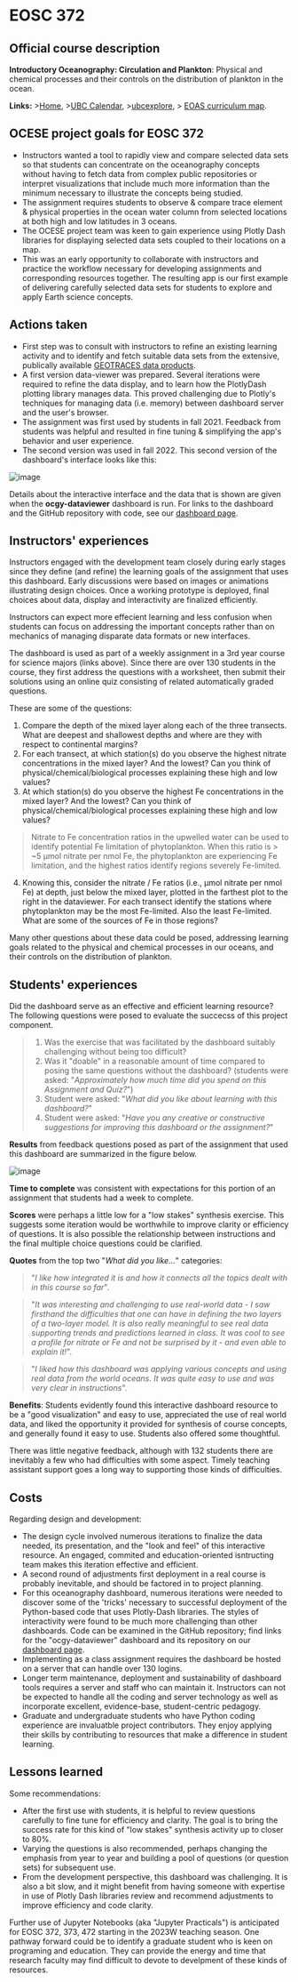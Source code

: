 # EOSC 372

## Official course description

**Introductory Oceanography: Circulation and Plankton**: Physical and chemical processes and their controls on the distribution of plankton in the ocean.

**Links:**
\>[Home](https://www.eoas.ubc.ca/academics/courses/eosc372),
\>[UBC Calendar](https://courses.students.ubc.ca/cs/courseschedule?pname=subjarea&tname=subj-course&dept=EOSC&course=372),
\>[ubcexplore](https://ubcexplorer.io/course/EOSC/372),
\> [EOAS curriculum map](https://www.eoas.ubc.ca/~quest/eoas-only.html).

## OCESE project goals for EOSC 372

* Instructors wanted a tool to rapidly view and compare selected data sets so that students can concentrate on the oceanography concepts without having to fetch data from complex public repositories or interpret visualizations that include much more information than the minimum necessary to illustrate the concepts being studied.
* The assignment requires students to observe & compare trace element & physical properties in the ocean water column from selected locations at both high and low latitudes in 3 oceans.
* The OCESE project team was keen to gain experience using Plotly Dash libraries for displaying selected data sets coupled to their locations on a map.
* This was an early opportunity to collaborate with instructors and practice the workflow necessary for developing assignments and corresponding resources together. The resulting app is our first example of delivering carefully selected data sets for students to explore and apply Earth science concepts.

## Actions taken

* First step was to consult with instructors to refine an existing learning activity and to identify and fetch suitable data sets from the extensive, publically available [GEOTRACES data products](https://www.sciencedirect.com/science/article/pii/S0009254118302961?via%3Dihub).
* A first version data-viewer was prepared. Several iterations were required to refine the data display, and to learn how the PlotlyDash plotting library manages data. This proved challenging due to Plotly's techniques for managing data (i.e. memory) between dashboard server and the user's browser.
* The assignment was first used by students in fall 2021. Feedback from students was helpful and resulted in fine tuning & simplifying the app's behavior and user experience.
* The second version was used in fall 2022. This second version of the dashboard's interface looks like this:

![image](images/ocgy-eg.png)

Details about the interactive interface and the data that is shown are given when the **ocgy-dataviewer** dashboard is run. For links to the dashboard and the GitHub repository with code, see our [dashboard page](dashboards.md).

## Instructors' experiences

Instructors engaged with the development team closely during early stages since they define (and refine) the learning goals of the assignment that uses this dashboard. Early discussions were based on images or animations illustrating design choices. Once a working prototype is deployed, final choices about data, display and interactivity are finalized efficiently.

Instructors can expect more effecient learning and less confusion when students can focus on addressing the important concepts rather than on mechanics of managing disparate data formats or new interfaces.

The dashboard is used as part of a weekly assignment in a 3rd year course for science majors (links above). Since there are over 130 students in the course, they first address the questions with a worksheet, then submit their solutions using an online quiz consisting of related automatically graded questions.

These are some of the questions:

1. Compare the depth of the mixed layer along each of the three transects. What are deepest and shallowest depths and where are they with respect to continental margins?
2. For each transect, at which station(s) do you observe the highest nitrate concentrations in the mixed layer? And the lowest? Can you think of physical/chemical/biological processes explaining these high and low values?
3. At which station(s) do you observe the highest Fe concentrations in the mixed layer? And the lowest? Can you think of physical/chemical/biological processes explaining these high and low values?

>Nitrate to Fe concentration ratios in the upwelled water can be used to identify potential Fe limitation of phytoplankton. When this ratio is > ~5 µmol nitrate per nmol Fe, the phytoplankton are experiencing Fe limitation, and the highest ratios identify regions severely Fe-limited.

4. Knowing this, consider the nitrate / Fe ratios (i.e., µmol nitrate per nmol Fe) at depth, just below the mixed layer, plotted in the farthest plot to the right in the dataviewer. For each transect identify the stations where phytoplankton may be the most Fe-limited. Also the least Fe-limited. What are some of the sources of Fe in those regions?

Many other questions about these data could be posed, addressing learning goals related to the physical and chemical processes in our oceans, and their controls on the distribution of plankton.

## Students' experiences

Did the dashboard serve as an effective and efficient learning resource? The following questions were posed to evaluate the succecss of this project component.

>1. Was the exercise that was facilitated by the dashboard suitably challenging without being too difficult?
>2. Was it "doable" in a reasonable amount of time compared to posing the same questions without the dashboard? (students were asked: "_Approximately how much time did you spend on this Assignment and Quiz?_")
>3. Student were asked: "_What did you like about learning with this dashboard?_"
>4. Student were asked: "_Have you any creative or constructive suggestions for improving this dashboard or the assignment?_"

**Results** from feedback questions posed as part of the assignment that used this dashboard are summarized in the figure below.

![image](images/372studentresults-sm.png)

**Time to complete** was consistent with expectations for this portion of an assignment that students had a week to complete.

**Scores** were perhaps a little low for a "low stakes" synthesis exercise. This suggests some iteration would be worthwhile to improve clarity or efficiency of questions. It is also possible the relationship between instructions and the final multiple choice questions could be clarified.

**Quotes** from the top two "_What did you like..._" categories:

> "_I like how integrated it is and how it connects all the topics dealt with in this course so far_".

> "_It was interesting and challenging to use real-world data - I saw firsthand the difficulties that one can have in defining the two layers of a two-layer model. It is also really meaningful to see real data supporting trends and predictions learned in class. It was cool to see a profile for nitrate or Fe and not be surprised by it - and even able to explain it!_".

> "_I liked how this dashboard was applying various concepts and using real data from the world oceans. It was quite easy to use and was very clear in instructions_".

**Benefits**: Students evidently found this interactive dashboard resource to be a "good visualization" and easy to use, appreciated the use of real world data, and liked the opportunity it provided for synthesis of course concepts, and generally found it easy to use. Students also offered some thoughtful.

There was little negative feedback, although with 132 students there are inevitably a few who had difficulties with some aspect. Timely teaching assistant support goes a long way to supporting those kinds of difficulties.

## Costs

Regarding design and development:

* The design cycle involved numerous iterations to finalize the data needed, its presentation, and the "look and feel" of this interactive resource. An engaged, commited and education-oriented isntructing team makes this iteration effective and efficient.
* A second round of adjustments first deployment in a real course is probably inevitable, and should be factored in to project planning.
* For this oceanography dashboard, numerous iterations were needed to discover some of the 'tricks' necessary to successful deployment of the Python-based code that uses Plotly-Dash libraries. The styles of interactivity were found to be much more challenging than other dashboards. Code can be examined in the GitHub repository; find links for the "ocgy-dataviewer" dashboard and its repository on our [dashboard page](dashboards.md).
* Implementing as a class assignment requires the dashboard be hosted on a server that can handle over 130 logins.
* Longer term maintenance, deployment and sustainability of dashboard tools requires a server and staff who can maintain it. Instructors can not be expected to handle all the coding and server technology as well as incorporate excellent, evidence-base, student-centric pedagogy.
* Graduate and undergraduate students who have Python coding experience are invaluatble project contributors. They enjoy applying their skills by contributing to resources that make a difference in student learning.

## Lessons learned
Some recommendations:

* After the first use with students, it is helpful to review questions carefully to fine tune for efficiency and clarity. The goal is to bring the success rate for this kind of "low stakes" synthesis activity up to closer to 80%.
* Varying the questions is also recommended, perhaps changing the emphasis from year to year and building a pool of questions (or question sets) for subsequent use.
* From the development perspective, this dashboard was challenging. It is also a bit slow, and it might benefit from having someone with expertise in use of Plotly Dash libraries review and recommend adjustments to improve efficiency and code clarity.

Further use of Jupyter Notebooks (aka "Jupyter Practicals") is anticipated for EOSC 372, 373, 472 starting in the 2023W teaching season. One pathway forward could be to identify a graduate student who is keen on programing and education. They can provide the energy and time that research faculty may find difficult to devote to develpment of these kinds of resources.